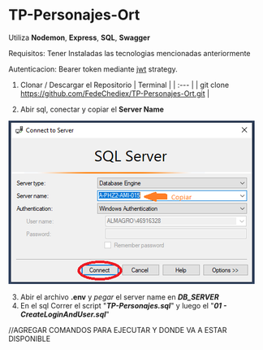 # TP-Personajes-Ort
Utiliza **Nodemon**, **Express**, **SQL**, **Swagger**

Requisitos: Tener Instaladas las tecnologias mencionadas anteriormente

Autenticacion: Bearer token mediante [jwt](https://jwt.io/) strategy.  

1. Clonar / Descargar el Repositorio
| Terminal |
| :---     |
| git clone https://github.com/FedeChediex/TP-Personajes-Ort.git |

2. Abir sql, conectar y copiar el  **Server Name**

![](/ReadmeImg/Sql-Server-Name.PNG)

3. Abir el archivo **.env** y *pegar* el server name en ***DB_SERVER***
4. En el sql Correr el script "***TP-Personajes.sql***" y luego el "***01 - CreateLoginAndUser.sql***"


//AGREGAR COMANDOS PARA EJECUTAR Y DONDE VA A ESTAR DISPONIBLE
	

